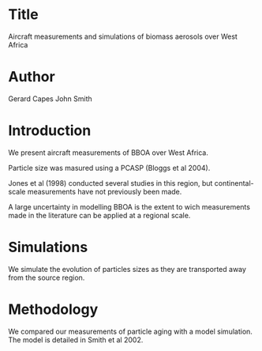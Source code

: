 # Title
Aircraft measurements and simulations of biomass aerosols over West Africa

# Author
Gerard Capes
John Smith

# Introduction
We present aircraft measurements of BBOA over West Africa.

Particle size was masured using a PCASP (Bloggs et al 2004).

Jones et al (1998) conducted several studies in this region, 
but continental-scale measurements have not previously been made.

A large uncertainty in modelling BBOA is the extent to wich 
measurements made in the literature can be applied at a regional scale.

# Simulations
We simulate the evolution of particles sizes as they are transported 
away from the source region.

# Methodology
We compared our measurements of particle aging with a model simulation.
The model is detailed in Smith et al 2002.
